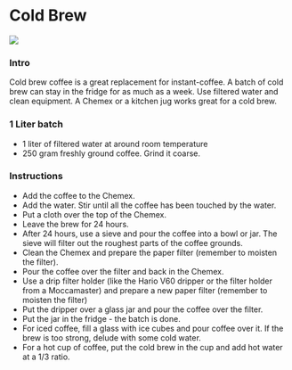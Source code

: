 Cold Brew
===
![](https://cdn.rawgit.com/andmos/Coffee/master/img/Chemex.svg)
### Intro
Cold brew coffee is a great replacement for instant-coffee. A batch of cold brew can stay in the fridge for as much as a week. Use filtered water and clean equipment. A Chemex or a kitchen jug  works great for a cold brew.

### 1 Liter batch

* 1 liter of filtered water at around room temperature
* 250 gram freshly ground coffee. Grind it coarse.

### Instructions

* Add the coffee to the Chemex.
* Add the water. Stir until all the coffee has been touched by the water.
* Put a cloth over the top of the Chemex.
* Leave the brew for 24 hours.
* After 24 hours, use a sieve and pour the coffee into a bowl or jar. The sieve will filter out the roughest parts of the coffee grounds.
* Clean the Chemex and prepare the paper filter (remember to moisten the filter).
* Pour the coffee over the filter and back in the Chemex.
* Use a drip filter holder (like the Hario V60 dripper or the filter holder from a Moccamaster) and prepare a new paper filter (remember to moisten the filter)
* Put the dripper over a glass jar and pour the coffee over the filter.
* Put the jar in the fridge - the batch is done.
* For iced coffee, fill a glass with ice cubes and pour coffee over it. If the brew is too strong, delude with some cold water.
* For a hot cup of coffee, put the cold brew in the cup and add hot water at a 1/3 ratio.
